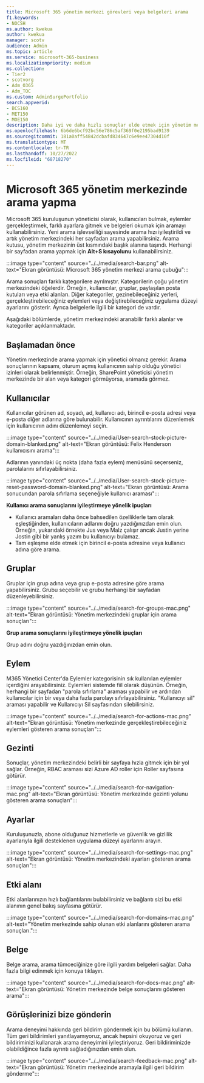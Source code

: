 ```yaml
---
title: Microsoft 365 yönetim merkezi görevleri veya belgeleri arama
f1.keywords:
- NOCSH
ms.author: kwekua
author: kwekua
manager: scotv
audience: Admin
ms.topic: article
ms.service: microsoft-365-business
ms.localizationpriority: medium
ms.collection:
- Tier2
- scotvorg
- Adm_O365
- Adm_TOC
ms.custom: AdminSurgePortfolio
search.appverid:
- BCS160
- MET150
- MOE150
description: Daha iyi ve daha hızlı sonuçlar elde etmek için yönetim merkezindeki arama özelliğini kullanmayı öğrenin.
ms.openlocfilehash: 6b6de6bcf92bc56e786c5af369f0e2195bad9139
ms.sourcegitcommit: 181a0aff54842dcbafd834647c6e9ee47304d10f
ms.translationtype: MT
ms.contentlocale: tr-TR
ms.lasthandoff: 10/27/2022
ms.locfileid: "68718270"
---
```

# <a name="search-in-the-microsoft-365-admin-center"></a>Microsoft 365 yönetim merkezinde arama yapma

Microsoft 365 kuruluşunun yöneticisi olarak, kullanıcıları bulmak, eylemler gerçekleştirmek, farklı ayarlara gitmek ve belgeleri okumak için aramayı kullanabilirsiniz. Yeni arama işlevselliği sayesinde arama hızı iyileştirildi ve artık yönetim merkezindeki her sayfadan arama yapabilirsiniz. Arama kutusu, yönetim merkezinin üst kısmındaki başlık alanına taşındı. Herhangi bir sayfadan arama yapmak için **Alt+S kısayolunu** kullanabilirsiniz.

:::image type="content" source="../../media/search-bar.png" alt-text="Ekran görüntüsü: Microsoft 365 yönetim merkezi arama çubuğu":::

Arama sonuçları farklı kategorilere ayrılmıştır. Kategorilerin çoğu yönetim merkezindeki öğelerdir. Örneğin, kullanıcılar, gruplar, paylaşılan posta kutuları veya etki alanları. Diğer kategoriler, gezinebileceğiniz yerleri, gerçekleştirebileceğiniz eylemleri veya değiştirebileceğiniz uygulama düzeyi ayarlarını gösterir. Ayrıca belgelerle ilgili bir kategori de vardır.

Aşağıdaki bölümlerde, yönetim merkezindeki aranabilir farklı alanlar ve kategoriler açıklanmaktadır.

## <a name="before-you-begin"></a>Başlamadan önce

Yönetim merkezinde arama yapmak için yönetici olmanız gerekir. Arama sonuçlarının kapsamı, oturum açmış kullanıcının sahip olduğu yönetici izinleri olarak belirlenmiştir. Örneğin, SharePoint yöneticisi yönetim merkezinde bir alan veya kategori görmüyorsa, aramada görmez.

## <a name="users"></a>Kullanıcılar

Kullanıcılar görünen ad, soyadı, ad, kullanıcı adı, birincil e-posta adresi veya e-posta diğer adlarına göre bulunabilir. Kullanıcının ayrıntılarını düzenlemek için kullanıcının adını düzenlemeyi seçin.

:::image type="content" source="../../media/User-search-stock-picture-domain-blanked.png" alt-text="Ekran görüntüsü: Felix Henderson kullanıcısını arama":::

Adlarının yanındaki üç nokta (daha fazla eylem) menüsünü seçerseniz, parolalarını sıfırlayabilirsiniz.

:::image type="content" source="../../media/User-search-stock-picture-reset-password-domain-blanked.png" alt-text="Ekran görüntüsü: Arama sonucundan parola sıfırlama seçeneğiyle kullanıcı araması":::

**Kullanıcı arama sonuçlarını iyileştirmeye yönelik ipuçları**

- Kullanıcı aramaları daha önce bahsedilen özelliklerle tam olarak eşleştiğinden, kullanıcıların adlarını doğru yazdığınızdan emin olun. Örneğin, yukarıdaki örnekte Jus veya Malz çalışır ancak Justin yerine Jostin gibi bir yanlış yazım bu kullanıcıyı bulamaz.
- Tam eşleşme elde etmek için birincil e-posta adresine veya kullanıcı adına göre arama.

## <a name="groups"></a>Gruplar

Gruplar için grup adına veya grup e-posta adresine göre arama yapabilirsiniz. Grubu seçebilir ve grubu herhangi bir sayfadan düzenleyebilirsiniz.

:::image type="content" source="../../media/search-for-groups-mac.png" alt-text="Ekran görüntüsü: Yönetim merkezindeki gruplar için arama sonuçları":::

**Grup arama sonuçlarını iyileştirmeye yönelik ipuçları**

Grup adını doğru yazdığınızdan emin olun.

## <a name="actions"></a>Eylem

M365 Yönetici Center'da Eylemler kategorisinin sık kullanılan eylemler içerdiğini arayabilirsiniz. Eylemleri sistemde fiil olarak düşünün. Örneğin, herhangi bir sayfadan "parola sıfırlama" araması yapabilir ve ardından kullanıcılar için bir veya daha fazla parolayı sıfırlayabilirsiniz. "Kullanıcıyı sil" araması yapabilir ve Kullanıcıyı Sil sayfasından silebilirsiniz.

:::image type="content" source="../../media/search-for-actions-mac.png" alt-text="Ekran görüntüsü: Yönetim merkezinde gerçekleştirebileceğiniz eylemleri gösteren arama sonuçları":::

## <a name="navigation"></a>Gezinti

Sonuçlar, yönetim merkezindeki belirli bir sayfaya hızla gitmek için bir yol sağlar. Örneğin, RBAC araması sizi Azure AD roller için Roller sayfasına götürür.

:::image type="content" source="../../media/search-for-navigation-mac.png" alt-text="Ekran görüntüsü: Yönetim merkezinde gezinti yolunu gösteren arama sonuçları":::

## <a name="settings"></a>Ayarlar

Kuruluşunuzla, abone olduğunuz hizmetlerle ve güvenlik ve gizlilik ayarlarıyla ilgili desteklenen uygulama düzeyi ayarlarını arayın.

:::image type="content" source="../../media/search-for-settings-mac.png" alt-text="Ekran görüntüsü: Yönetim merkezindeki ayarları gösteren arama sonuçları":::

## <a name="domain"></a>Etki alanı

Etki alanlarınızın hızlı bağlantılarını bulabilirsiniz ve bağlantı sizi bu etki alanının genel bakış sayfasına götürür.

:::image type="content" source="../../media/search-for-domains-mac.png" alt-text="Yönetim merkezinde sahip olunan etki alanlarını gösteren arama sonuçları.":::

## <a name="documentation"></a>Belge

Belge arama, arama tümceciğinize göre ilgili yardım belgeleri sağlar. Daha fazla bilgi edinmek için konuya tıklayın.

:::image type="content" source="../../media/search-for-docs-mac.png" alt-text="Ekran görüntüsü: Yönetim merkezinde belge sonuçlarını gösteren arama":::

## <a name="send-us-feedback"></a>Görüşlerinizi bize gönderin

Arama deneyimi hakkında geri bildirim göndermek için bu bölümü kullanın. Tüm geri bildirimleri yanıtlayamıyoruz, ancak hepsini okuyoruz ve geri bildiriminizi kullanarak arama deneyimini iyileştiriyoruz. Geri bildiriminizde olabildiğince fazla ayrıntı sağladığınızdan emin olun.

:::image type="content" source="../../media/search-feedback-mac.png" alt-text="Ekran görüntüsü: Yönetim merkezinde aramayla ilgili geri bildirim gönderme":::